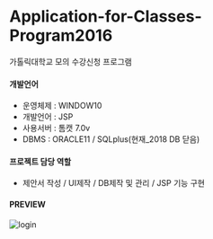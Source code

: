 # Application-for-Classes-Program2016
  가톨릭대학교 모의 수강신청 프로그램


#### 개발언어
- 운영체제 : WINDOW10
- 개발언어 : JSP
- 사용서버 : 톰캣 7.0v
- DBMS : ORACLE11 / SQLplus(현재_2018 DB 닫음)

#### 프로젝트 담당 역할
- 제안서 작성 / UI제작 / DB제작 및 관리 / JSP 기능 구현

#### PREVIEW
![login](.images/login.jpg)
